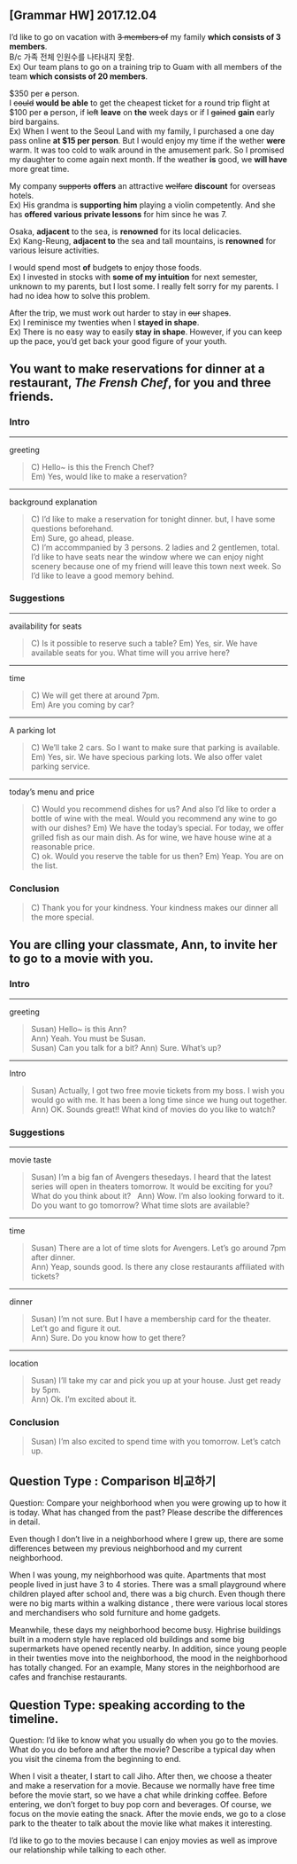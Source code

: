 ## [Grammar HW] 2017.12.04

I’d like to go on vacation with ~~3 members of~~ my family **which consists of 3 members**.  
B/c 가족 전체 인원수를 나타내지 못함.  
Ex) Our team plans to go on a training trip to Guam with all members of the team **which consists of 20 members**. 

$350 per ~~a~~ person.  
I ~~could~~ **would be able** to get the cheapest ticket for a round trip flight at $100 per ~~a~~ person, if ~~left~~ **leave** on **the** week days or if I ~~gained~~ **gain** early bird bargains.  
Ex) When I went to the Seoul Land with my family, I purchased a one day pass online **at $15 per person**. But I would enjoy my time if the wether **were** warm. It was too cold to walk around in the amusement park. So I promised my daughter to come again next month. If the weather **is** good, we **will have** more great time.

My company ~~supports~~ **offers** an attractive ~~welfare~~ **discount** for overseas hotels.   
Ex) His grandma is **supporting him** playing a violin competently. And she has **offered various private lessons** for him since he was 7. 


Osaka, **adjacent** to the sea, is **renowned** for its local delicacies.  
Ex) Kang-Reung, **adjacent to** the sea and tall mountains, is **renowned** for various leisure activities.

I would spend most **of** budget~~s~~ to enjoy those foods.  
Ex) I invested in stocks with **some of my intuition** for next semester, unknown to my parents, but I lost some. I really felt sorry for my parents. I had no idea how to solve this problem.

After the trip, we must work out harder to stay in ~~our~~ shape~~s~~.   
Ex) I reminisce my twenties when I **stayed in shape**.  
Ex) There is no easy way to easily **stay in shape**. However, if you can keep up the pace, you’d get back your good figure of your youth.


## You want to make reservations for dinner at a restaurant, *The Frensh Chef*, for you and three friends.

### Intro
----
greeting  

> C) Hello~ is this the French Chef?  
> Em) Yes, would like to make a reservation?  

----
background explanation

> C) I’d like to make a reservation for tonight dinner. but, I have some questions beforehand.    
> Em) Sure, go ahead, please.     
> C) I’m accommpanied by 3 persons. 2 ladies and 2 gentlemen, total.  I’d like to have seats near the window where we can enjoy night scenery because one of my friend will leave this town next week. So I’d like to leave a good memory behind.
 
### Suggestions
---- 
availability for seats

> C) Is it possible to reserve such a table?
> Em) Yes, sir. We have available seats for you. What time will you arrive here?  

----
time

> C) We will get there at around 7pm.  
> Em) Are you coming by car?  

----
A parking lot

> C) We’ll take 2 cars. So I want to make sure that parking is available.  
> Em) Yes, sir. We have specious parking lots. We also offer valet parking service.  

---- 
today’s menu and price  

> C) Would you recommend dishes for us? And also I’d like to order a bottle of wine with the meal. Would you recommend any wine to go with our dishes?
> Em) We have the today’s special. For today, we offer grilled fish as our main dish. As for wine, we have house wine at a reasonable price.  
> C) ok. Would you reserve the table for us then? 
> Em) Yeap. You are on the list.  
		
### Conclusion
> C) Thank you for your kindness. Your kindness makes our dinner all the more special.  



## You are clling your classmate, Ann, to invite her to go to a movie with you.

### Intro

---- 
greeting

> Susan) Hello~ is this Ann?  
> Ann) Yeah. You must be Susan.  
> Susan) Can you talk for a bit? 
> Ann) Sure. What’s up?  

----
Intro

> Susan) Actually, I got two free movie tickets from my boss. I wish you would go with me. It has been a long time since we hung out together.  
> Ann) OK. Sounds great!! What kind of movies do you like to watch? 

### Suggestions

---- 
movie taste

> Susan) I’m a big fan of Avengers thesedays. I heard that the latest series will open in theaters tomorrow. It would be exciting for you? What do you think about it?   
> Ann) Wow. I’m also looking forward to it. Do you want to go tomorrow? What time slots are available?   

---- 
time

> Susan) There are a lot of time slots for Avengers. Let’s go around 7pm after dinner.  
> Ann) Yeap, sounds good. Is there any close restaurants affiliated with tickets?  

---- 
dinner

> Susan) I’m not sure. But I have a membership card for the theater. Let’t go and figure it out.  
> Ann) Sure. Do you know how to get there?

----
location

> Susan) I’ll take my car and pick you up at your house. Just get ready by 5pm.  
> Ann) Ok. I’m excited about it.  

### Conclusion
> Susan) I’m also excited to spend time with you tomorrow. Let’s catch up.  


## Question Type : Comparison 비교하기

Question: Compare your neighborhood when you were growing up to how it is today. What has changed from the past? Please describe the differences in detail.


Even though I don’t live in a neighborhood where I grew up, there are some differences between my previous neighborhood and my current neighborhood. 

When I was young, my neighborhood was quite. Apartments that most people lived in just have 3 to 4 stories. There was a small playground where children played after school and, there was a big church. Even though there were no big marts within a walking distance , there were various local stores and merchandisers who sold furniture and home gadgets.

Meanwhile, these days my neighborhood become busy. Highrise buildings built in a modern style have replaced old buildings and some big supermarkets have opened recently nearby. In addition, since young people in their twenties move into the neighborhood, the mood in the neighborhood has totally changed. For an example, Many stores in the neighborhood are cafes and franchise restaurants.

## Question Type: speaking according to the timeline.

Question: I’d like to know what you usually do when you go to the movies. What do you do before and after the movie? Describe a typical day when you visit the cinema from the beginning to end. 

When I visit a theater, I start to call Jiho. After then, we choose a theater and make a reservation for a movie. Because we normally have free time before the movie start, so we have a chat while drinking coffee. Before entering, we don’t forget to buy pop corn and beverages. Of course, we focus on the movie eating the snack. After the movie ends, we go to a close park to the theater to talk about the movie like what makes it interesting.

I’d like to go to the movies because I can enjoy movies as well as improve our relationship while talking to each other.
